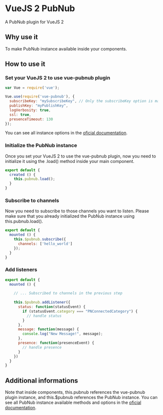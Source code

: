 # VueJS 2 PubNub

A PubNub plugin for VueJS 2

## Why use it

To make PubNub instance available inside your components.

## How to use it

### Set your VueJS 2 to use vue-pubnub plugin

~~~js
var Vue = require('vue');

Vue.use(require('vue-pubnub'), {
  subscribeKey: "mySubscribeKey", // Only the subscribeKey option is mandatory.
  publishKey: "myPublishKey",
  logVerbosity: true,
  ssl: true,
  presenceTimeout: 130
});
~~~

You can see all instance options in the [oficial documentation](https://www.pubnub.com/docs/web-javascript/api-reference#init).

### Initialize the PubNub instance

Once you set your VueJS 2 to use the vue-pubnub plugin, now you need to initialize it using the .load() method inside your main component.

~~~js
export default {
  created () {
    this.pubnub.load();
  }
}
~~~

### Subscribe to channels

Now you need to subscribe to those channels you want to listen.
Please make sure that you already initialized the PubNub instance using this.pubnub.load(). 

~~~js
export default {
  mounted () {
    this.$pubnub.subscribe({
      channels: ['hello_world'] 
    });
  }
}
~~~

### Add listeners

~~~js
export default {
  mounted () {
    
    // ... Subscribed to channels in the previous step
    
    this.$pubnub.addListener({
      status: function(statusEvent) {
        if (statusEvent.category === "PNConnectedCategory") {
          // handle status
        }
      },
      message: function(message) {
        console.log("New Message!", message);
      },
      presence: function(presenceEvent) {
        // handle presence
      }
    })   
  }
}
~~~

## Additional informations

Note that inside components, this.pubnub references the vue-pubnub plugin instance, and this.$pubnub references the PubNub instance. You can see all PubNub instance available methods and options in the [oficial documentation](https://www.pubnub.com/docs/web-javascript/data-streams-publish-and-subscribe).
